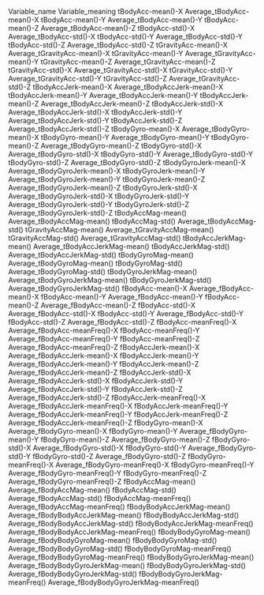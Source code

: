 Variable_name Variable_meaning
tBodyAcc-mean()-X	Average_tBodyAcc-mean()-X
tBodyAcc-mean()-Y	Average_tBodyAcc-mean()-Y
tBodyAcc-mean()-Z	Average_tBodyAcc-mean()-Z
tBodyAcc-std()-X	Average_tBodyAcc-std()-X
tBodyAcc-std()-Y	Average_tBodyAcc-std()-Y
tBodyAcc-std()-Z	Average_tBodyAcc-std()-Z
tGravityAcc-mean()-X	Average_tGravityAcc-mean()-X
tGravityAcc-mean()-Y	Average_tGravityAcc-mean()-Y
tGravityAcc-mean()-Z	Average_tGravityAcc-mean()-Z
tGravityAcc-std()-X	Average_tGravityAcc-std()-X
tGravityAcc-std()-Y	Average_tGravityAcc-std()-Y
tGravityAcc-std()-Z	Average_tGravityAcc-std()-Z
tBodyAccJerk-mean()-X	Average_tBodyAccJerk-mean()-X
tBodyAccJerk-mean()-Y	Average_tBodyAccJerk-mean()-Y
tBodyAccJerk-mean()-Z	Average_tBodyAccJerk-mean()-Z
tBodyAccJerk-std()-X	Average_tBodyAccJerk-std()-X
tBodyAccJerk-std()-Y	Average_tBodyAccJerk-std()-Y
tBodyAccJerk-std()-Z	Average_tBodyAccJerk-std()-Z
tBodyGyro-mean()-X	Average_tBodyGyro-mean()-X
tBodyGyro-mean()-Y	Average_tBodyGyro-mean()-Y
tBodyGyro-mean()-Z	Average_tBodyGyro-mean()-Z
tBodyGyro-std()-X	Average_tBodyGyro-std()-X
tBodyGyro-std()-Y	Average_tBodyGyro-std()-Y
tBodyGyro-std()-Z	Average_tBodyGyro-std()-Z
tBodyGyroJerk-mean()-X	Average_tBodyGyroJerk-mean()-X
tBodyGyroJerk-mean()-Y	Average_tBodyGyroJerk-mean()-Y
tBodyGyroJerk-mean()-Z	Average_tBodyGyroJerk-mean()-Z
tBodyGyroJerk-std()-X	Average_tBodyGyroJerk-std()-X
tBodyGyroJerk-std()-Y	Average_tBodyGyroJerk-std()-Y
tBodyGyroJerk-std()-Z	Average_tBodyGyroJerk-std()-Z
tBodyAccMag-mean()	Average_tBodyAccMag-mean()
tBodyAccMag-std()	Average_tBodyAccMag-std()
tGravityAccMag-mean()	Average_tGravityAccMag-mean()
tGravityAccMag-std()	Average_tGravityAccMag-std()
tBodyAccJerkMag-mean()	Average_tBodyAccJerkMag-mean()
tBodyAccJerkMag-std()	Average_tBodyAccJerkMag-std()
tBodyGyroMag-mean()	Average_tBodyGyroMag-mean()
tBodyGyroMag-std()	Average_tBodyGyroMag-std()
tBodyGyroJerkMag-mean()	Average_tBodyGyroJerkMag-mean()
tBodyGyroJerkMag-std()	Average_tBodyGyroJerkMag-std()
fBodyAcc-mean()-X	Average_fBodyAcc-mean()-X
fBodyAcc-mean()-Y	Average_fBodyAcc-mean()-Y
fBodyAcc-mean()-Z	Average_fBodyAcc-mean()-Z
fBodyAcc-std()-X	Average_fBodyAcc-std()-X
fBodyAcc-std()-Y	Average_fBodyAcc-std()-Y
fBodyAcc-std()-Z	Average_fBodyAcc-std()-Z
fBodyAcc-meanFreq()-X	Average_fBodyAcc-meanFreq()-X
fBodyAcc-meanFreq()-Y	Average_fBodyAcc-meanFreq()-Y
fBodyAcc-meanFreq()-Z	Average_fBodyAcc-meanFreq()-Z
fBodyAccJerk-mean()-X	Average_fBodyAccJerk-mean()-X
fBodyAccJerk-mean()-Y	Average_fBodyAccJerk-mean()-Y
fBodyAccJerk-mean()-Z	Average_fBodyAccJerk-mean()-Z
fBodyAccJerk-std()-X	Average_fBodyAccJerk-std()-X
fBodyAccJerk-std()-Y	Average_fBodyAccJerk-std()-Y
fBodyAccJerk-std()-Z	Average_fBodyAccJerk-std()-Z
fBodyAccJerk-meanFreq()-X	Average_fBodyAccJerk-meanFreq()-X
fBodyAccJerk-meanFreq()-Y	Average_fBodyAccJerk-meanFreq()-Y
fBodyAccJerk-meanFreq()-Z	Average_fBodyAccJerk-meanFreq()-Z
fBodyGyro-mean()-X	Average_fBodyGyro-mean()-X
fBodyGyro-mean()-Y	Average_fBodyGyro-mean()-Y
fBodyGyro-mean()-Z	Average_fBodyGyro-mean()-Z
fBodyGyro-std()-X	Average_fBodyGyro-std()-X
fBodyGyro-std()-Y	Average_fBodyGyro-std()-Y
fBodyGyro-std()-Z	Average_fBodyGyro-std()-Z
fBodyGyro-meanFreq()-X	Average_fBodyGyro-meanFreq()-X
fBodyGyro-meanFreq()-Y	Average_fBodyGyro-meanFreq()-Y
fBodyGyro-meanFreq()-Z	Average_fBodyGyro-meanFreq()-Z
fBodyAccMag-mean()	Average_fBodyAccMag-mean()
fBodyAccMag-std()	Average_fBodyAccMag-std()
fBodyAccMag-meanFreq()	Average_fBodyAccMag-meanFreq()
fBodyBodyAccJerkMag-mean()	Average_fBodyBodyAccJerkMag-mean()
fBodyBodyAccJerkMag-std()	Average_fBodyBodyAccJerkMag-std()
fBodyBodyAccJerkMag-meanFreq()	Average_fBodyBodyAccJerkMag-meanFreq()
fBodyBodyGyroMag-mean()	Average_fBodyBodyGyroMag-mean()
fBodyBodyGyroMag-std()	Average_fBodyBodyGyroMag-std()
fBodyBodyGyroMag-meanFreq()	Average_fBodyBodyGyroMag-meanFreq()
fBodyBodyGyroJerkMag-mean()	Average_fBodyBodyGyroJerkMag-mean()
fBodyBodyGyroJerkMag-std()	Average_fBodyBodyGyroJerkMag-std()
fBodyBodyGyroJerkMag-meanFreq()	Average_fBodyBodyGyroJerkMag-meanFreq()
